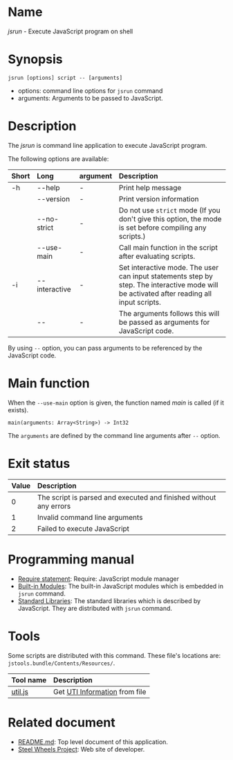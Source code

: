 # Name
*jsrun* - Execute JavaScript program on shell

# Synopsis
````
jsrun [options] script -- [arguments]
````
* options: command line options for `jsrun` command
* arguments: Arguments to be passed to JavaScript.

# Description
The *jsrun* is command line application to execute JavaScript program.

The following options are available:

|Short  |Long       |argument |Description            |
|:---   |:---       |:---      |:---                   |
|-h     |--help     |-         |Print help message     |
|       |--version  |-         |Print version information |
|       |--no-strict |-        |Do not use `strict` mode (If you don't give this option, the mode is set before compiling any scripts.)|
|       |--use-main |-         |Call main function in the script after evaluating scripts. |
|-i     |--interactive |-      | Set interactive mode. The user can input statements step by step. The interactive mode will be activated after reading all input scripts.|
|       |--         |-          |The arguments follows this will be passed as arguments for JavaScript code. |

By using `--` option, you can pass arguments to be referenced by the JavaScript code.

# Main function
When the `--use-main` option is given, the function named *main* is called (if it exists).
````
main(arguments: Array<String>) -> Int32
````
The `arguments` are defined by the command line arguments after `--` option.

# Exit status
|Value  |Description      |
|:---   |:---             |
|0      |The script is parsed and executed and finished without any errors |
|1      |Invalid command line arguments     |
|2      |Failed to execute JavaScript       |

# Programming manual
* [Require statement](https://github.com/steelwheels/KiwiScript/blob/master/KiwiLibrary/Document/RequireFunc.md): Require: JavaScript module manager
* [Built-in Modules](https://github.com/steelwheels/KiwiScript/blob/master/KiwiLibrary/Document/Library.md): The built-in JavaScript modules which is embedded in `jsrun` command.
* [Standard Libraries](https://github.com/steelwheels/JSTools/blob/master/Document/standard-lib.md): The standard libraries which is described by JavaScript. They are distributed with `jsrun` command.

# Tools
Some scripts are distributed with this command.
These file's locations are: `jstools.bundle/Contents/Resources/`.

|Tool name  |Description    |
|:---       |:---           |
|[util.js](https://github.com/steelwheels/JSTools/blob/master/Document/uti-js.md) |Get [UTI Information](https://developer.apple.com/library/archive/documentation/FileManagement/Conceptual/understanding_utis/understand_utis_intro/understand_utis_intro.html#//apple_ref/doc/uid/TP40001319-CH201-SW1) from file |

# Related document
* [README.md](https://github.com/steelwheels/JSRunner/blob/master/README.md): Top level document of this application.
* [Steel Wheels Project](http://steelwheels.github.io): Web site of developer.
